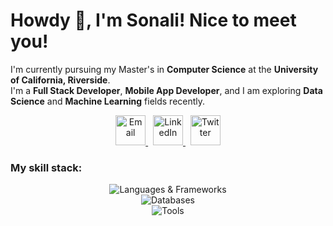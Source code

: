 # Howdy 👋, I'm Sonali! Nice to meet you!

I'm currently pursuing my Master's in **Computer Science** at the **University of California, Riverside**.  
I'm a **Full Stack Developer**, **Mobile App Developer**, and I am exploring **Data Science** and **Machine Learning** fields recently.  

<p align="center">
  <a href="mailto:sonalibiswas242@gmail.com" target="_blank">
    <img src="https://skillicons.dev/icons?i=gmail" alt="Email" height="48" />
  </a>
  &nbsp;
  <a href="https://www.linkedin.com/in/sonalibiswas242/" target="_blank">
    <img src="https://skillicons.dev/icons?i=linkedin" alt="LinkedIn" height="48" />
  </a>
  &nbsp;
  <a href="https://x.com/Shonaaaliii" target="_blank">
    <img src="https://skillicons.dev/icons?i=twitter" alt="Twitter" height="48" />
  </a>
</p>

### My skill stack:

<p align="center">
  <img src="https://skillicons.dev/icons?i=js,ts,html,css,react,nodejs,express,java,cpp,python" alt="Languages & Frameworks" />
  <br />
  <img src="https://skillicons.dev/icons?i=firebase,mongodb,sqlite,mysql" alt="Databases" />
  <br />
  <img src="https://skillicons.dev/icons?i=androidstudio,react,redux,figma,github,git,vscode,postman" alt="Tools" />
</p>
